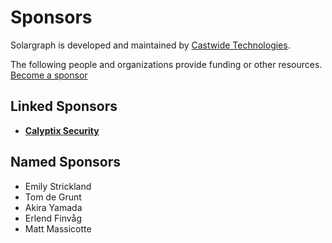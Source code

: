 # Sponsors

Solargraph is developed and maintained by [Castwide Technologies](https://castwide.com).

The following people and organizations provide funding or other resources. [Become a sponsor](https://patreon.com/castwide)

## Linked Sponsors

- **[Calyptix Security](https://www.calyptix.com/)**

## Named Sponsors

- Emily Strickland
- Tom de Grunt
- Akira Yamada
- Erlend Finvåg
- Matt Massicotte
